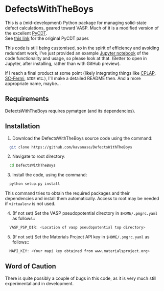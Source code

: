 # DefectsWithTheBoys
This is a (mid-development) Python package for managing solid-state defect calculations,
geared toward VASP. Much of it is a modified version of the excellent [PyCDT](https://bitbucket.org/mbkumar/pycdt).  
See [this link](https://www.sciencedirect.com/science/article/pii/S0010465518300079) for the original PyCDT paper.


This code is still being customised, so in the spirit of efficiency 
and avoiding redundant work, I've just provided an example 
[Jupyter notebook](DWTB_Example_Notebook.ipynb)
of the code functionality and usage, 
so please look at that. (Better to open in Jupyter, after installing, rather than with GitHub preview).

If I reach a final product at some point 
(likely integrating things like [CPLAP](https://github.com/jbuckeridge/cplap), 
[SC-Fermi](https://github.com/jbuckeridge/sc-fermi), `AIDE` etc.),
 I'll make a detailed README then.
 And a more appropriate name, maybe...


## Requirements
DefectsWithTheBoys requires pymatgen (and its dependencies).

## Installation
1.  Download the DefectsWithTheBoys source code using the command:
```bash
  git clone https://github.com/kavanase/DefectsWithTheBoys
```
2.  Navigate to root directory:
```bash
  cd DefectsWithTheBoys
```
3.  Install the code, using the command:
```bash
  python setup.py install
```
This command tries to obtain the required packages and their dependencies and install them automatically.
Access to root may be needed if ``virtualenv`` is not used.

4.  (If not set) Set the VASP pseudopotential directory in `$HOME/.pmgrc.yaml` as follows::
```bash
  VASP_PSP_DIR: <Location of vasp pseudopotential top directory>
```

5.  (If not set) Set the Materials Project API key in `$HOME/.pmgrc.yaml` as follows::
```bash
  MAPI_KEY: <Your mapi key obtained from www.materialsproject.org>
```

## Word of Caution
There is quite possibly a couple of bugs in this code, as it is very much still experimental and in development.
